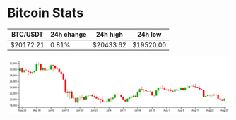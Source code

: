 # Bitcoin Stats

BTC/USDT|24h change|24h high|24h low|
|---|---|---|---|
|$20172.21|0.81%|$20433.62|$19520.00|

<img src="./chart.svg">
